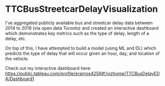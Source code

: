# TTCBusStreetcarDelayVisualization

I've aggregated publicly available bus and streetcar delay data between 2014 to 2019 (via open data Toronto) and created an interactive dashboard which demonstrates key metrics such as the type of delay, length of a delay, etc.

On top of this, I have attempted to build a model (using ML and DL) which predicts the type of delay that will occur given an hour, day, and location of the vehicle.   

Check out my interactive dashboard here: https://public.tableau.com/profile/eramos4256#!/vizhome/TTCBusDelayEDA/Dashboard1  
